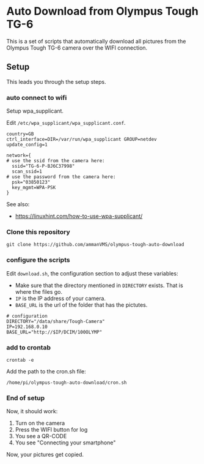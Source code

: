 # Auto Download from Olympus Tough TG-6

This is a set of scripts that automatically download all pictures from the
Olympus Tough TG-6 camera over the WIFI connection.

## Setup

This leads you through the setup steps.

### auto connect to wifi

Setup wpa_supplicant.

Edit `/etc/wpa_supplicant/wpa_supplicant.conf`.

```
country=GB
ctrl_interface=DIR=/var/run/wpa_supplicant GROUP=netdev
update_config=1

network={
# use the ssid from the camera here:
  ssid="TG-6-P-BJ6C37998"
  scan_ssid=1
# use the password from the camera here:
  psk="03850123"
  key_mgmt=WPA-PSK
}
```	

See also:
- https://linuxhint.com/how-to-use-wpa-supplicant/

### Clone this repository

```
git clone https://github.com/ammanVMS/olympus-tough-auto-download
```

### configure the scripts

Edit `download.sh`, the configuration section to adjust these variables:

- Make sure that the directory mentioned in `DIRECTORY` exists.
  That is where the files go.
- `IP` is the IP address of your camera.
- `BASE_URL` is the url of the folder that has the pictutes.

```
# configuration
DIRECTORY="/data/share/Tough-Camera"
IP=192.168.0.10
BASE_URL="http://$IP/DCIM/100OLYMP"
```

### add to crontab


`crontab -e` 

Add the path to the cron.sh file:

```
/home/pi/olympus-tough-auto-download/cron.sh
```

### End of setup

Now, it should work:

1. Turn on the camera
2. Press the WIFI button for log
3. You see a QR-CODE
4. You see "Connecting your smartphone"

Now, your pictures get copied.

